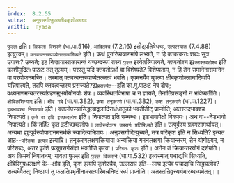 ```yaml
---
index:  8.2.55
sutra:  अनुपसर्गात्फुल्लक्षीबकृशोल्लाघाः
vritti:  nyasa
---
```


`फुल्लः` इति। `ञिफला विशरणे` (धा.पा.516), `आदितश्च` (7.2.16) इतीट्प्रतिषेधथः, `उत्परस्यातः` (7.4.88) इत्युत्त्वम्।
`क्तवत्वन्तस्याप्येतल्लत्वमिष्यते` इति। कथं पुनरिष्ययाणमपि लभ्यते, न हि क्तवत्वन्तः शब्दः सूत्र उपात्तः? उच्यते; इह निष्ठायास्तकारान्तं यच्छब्दरूपं तस्य `फुल्ल` इत्येतन्निपात्यते, क्तवतोश्च झ्र्`क्तक्तवतोश्च` इति काशीमुद्रितः पाठःट तत् तुल्यम्। परस्तु यदि क्तवतोऽर्थो वा विशेष्यते? विशेष्यताम्, न हि तेन समानेनासमानेन वा परयोजनमस्ति। तस्मात् क्तवत्वन्तस्याप्येतल्लत्वं भवति। एवमनयैव युक्त्या क्षीबकृशोल्लाघादिष्वपि यन्निपात्यते, तदपि क्तवत्वन्तस्य प्रसज्यते?झ्र्`प्रसज्येत`--इति का.मु.पाठःट नैष दोषः; वक्ष्यमाणमन्यतरस्यांग्रहणमुभयोर्योगयोः शेषः। व्यवस्थितविभाषा च न ज्ञायते, तेनातिप्रसङ्गो न भविष्यतीति।
`क्षीविकृशिभ्याम्` इति। `क्षीबृ मदे` (धा.पा.382), `कृश तनूकरणे` (धा.पा.382), `कृश तनूकरणे` (धा.पा.1227)। `इडभावश्च निपात्यते` इति। क्तलोपस्यासिद्धत्वाद्वलादिरार्धधातुको भवतीतीट् प्राप्नोति; अतस्तदभावश्च निपात्यते। `कृते वा इटि इच्छब्दलोपः` इति। निपात्यत इति सम्बन्धः। इडभावापेक्षो विकल्पः। अथ वा--नेडभावो निपात्यते। किं तर्हि? कृत इटीच्छब्दलोपः।
`लाघेरुदोऽन्य उपसर्गः प्रतिषिध्यते` इति। उत्पूर्वस्य ग्रहणसामर्थायत्। अन्यथा ह्युत्पूर्वस्योपादानमनर्थकं स्यादित्यभिप्रायः।
अनुपसर्गादित्युच्यते, तत्र परिकृश इति न सिध्यति? इत्यत आह--`परिकृश इत्यत्र` इत्यादि। तनूकरणलक्षणक्रियाया अन्यक्रिया गमनलक्षणा क्रियान्तरम्, तेन योगोऽयम्, न परिशब्दः, अतर कृशिं प्रत्युपसर्गसंज्ञा भवतीति कृत्वा। `परिगतः कृशः` इति। अनेन तं क्रियान्तरयोगं दर्शयति। अथ किमर्थं निपातनम्; यावता फुल्ल इति `फुल्ल विकसने` (धा.पा.532) इत्यस्मात् पचाद्यचि सिध्यति, क्षीबेरिगुपधलक्षणे के--क्षौव इति, कृश इत्यपि कृशेरचैव, उल्लराघ इति--लाघ इत्येव पचाद्यचि सिद्ध्यत्येव? सत्यमेवैतत्; निष्ठायां तु फलतिप्रभृतीनामसत्यस्मिन्ननिष्टं रूपं प्राप्नोति। अतस्तन्निवृत्त्यर्थमारब्धध्यमेतत्।।

